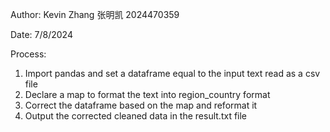 Author: Kevin Zhang 张明凯 2024470359

Date: 7/8/2024

Process:

1. Import pandas and set a dataframe equal to the input text read as a csv file
2. Declare a map to format the text into region_country format
3. Correct the dataframe based on the map and reformat it
4. Output the corrected cleaned data in the result.txt file


    